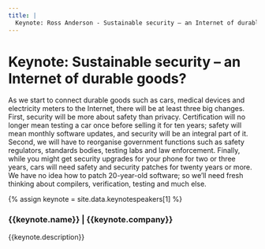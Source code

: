 ```yaml
---
title: |
  Keynote: Ross Anderson - Sustainable security – an Internet of durable goods?
---
```

# Keynote: Sustainable security – an Internet of durable goods?

As we start to connect durable goods such as cars, medical devices and
electricity meters to the Internet, there will be at least three big
changes. First, security will be more about safety than privacy.
Certification will no longer mean testing a car once before selling it
for ten years; safety will mean monthly software updates, and security
will be an integral part of it. Second, we will have to reorganise
government functions such as safety regulators, standards bodies,
testing labs and law enforcement. Finally, while you might get
security upgrades for your phone for two or three years, cars will
need safety and security patches for twenty years or more. We have no
idea how to patch 20-year-old software; so we’ll need fresh thinking
about compilers, verification, testing and much else.

{% assign keynote = site.data.keynotespeakers[1] %}
<aside class="keynote">
	<div class="image" style="background-image: url(/assets/images/keynotes/{{keynote.image}});{{keynote.style}}; background-position: center center;"></div>
	<div>
		<h3>{{keynote.name}} | {{keynote.company}}</h3>
		{{keynote.description}}
	</div>
</aside>
